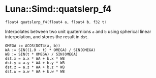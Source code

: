 # Luna::Simd::quatslerp_f4

```c++
float4 quatslerp_f4(float4 a, float4 b, f32 t)
```

Interpolates between two unit quaternions `a` and `b` using spherical linear interpolation, and stores the result in `dst`. 


```
OMEGA := ACOS(DOT4(a, b))
WA := SIN((1.0 - t) * OMEGA) / SIN(OMEGA)
WB := SIN(t * OMEGA) / SIN(OMEGA)
dst.x = a.x * WA + b.x * WB
dst.y = a.y * WA + b.y * WB
dst.z = a.z * WA + b.z * WB
dst.w = a.w * WA + b.w * WB
```


